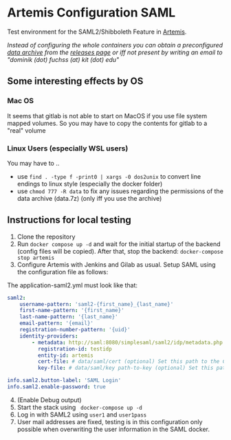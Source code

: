 # Artemis Configuration SAML
Test environment for the SAML2/Shibboleth Feature in [Artemis](https://github.com/ls1intum/Artemis).

*Instead of configuring the whole containers you can obtain a preconfigured [data archive](https://github.com/kit-sdq/Artemis-SAML2-Test-Docker/releases/download/v5.1.3/data.tar.gz) from the [releases page](https://github.com/kit-sdq/Artemis-SAML2-Test-Docker/releases) or iff not present by writing an email to "dominik (dot) fuchss (at) kit (dot) edu"*


## Some interesting effects by OS

### Mac OS
It seems that gitlab is not able to start on MacOS if you use file system mapped volumes.
So you may have to copy the contents for gitlab to a "real" volume

### Linux Users (especially WSL users)
You may have to ..
* use `find . -type f -print0 | xargs -0 dos2unix` to convert line endings to linux style (especially the docker folder)
* use `chmod 777 -R data` to fix any issues regarding the permissions of the data archive (data.7z) (only iff you use the archive)

## Instructions for local testing

1. Clone the repository
2. Run `docker compose up -d` and wait for the initial startup of the backend (config files will be copied). After that, stop the backend: `docker-compose stop artemis`
3. Configure Artemis with Jenkins and Gilab as usual. Setup SAML using the configuration file as follows:

The application-saml2.yml must look like that:
```yaml
saml2:
    username-pattern: 'saml2-{first_name}_{last_name}'
    first-name-pattern: '{first_name}'
    last-name-pattern: '{last_name}'
    email-pattern: '{email}'
    registration-number-pattern: '{uid}'
    identity-providers:
        - metadata: http://saml:8080/simplesaml/saml2/idp/metadata.php
          registration-id: testidp
          entity-id: artemis
          cert-file: # data/saml/cert (optional) Set this path to the Certificate for encryption/signing or leave it blank
          key-file: # data/saml/key path-to-key (optional) Set this path to the Key for encryption/ssigning or leave it blank

info.saml2.button-label: 'SAML Login'
info.saml2.enable-password: true
```

4. (Enable Debug output)
5. Start the stack using ` docker-compose up -d`
6. Log in with SAML2 using `user1` and `user1pass`
7. User mail addresses are fixed, testing is in this configuration only possible when overwriting the user information in the SAML docker. 
